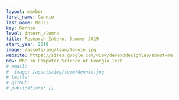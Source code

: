 ```yaml
---
layout: member
first_name: Gennie
last_name: Mansi
key: Gennie
level: intern_alumna
title: Research Intern, Summer 2019
start_year: 2019
image: /assets/img/team/Gennie.jpg
website: https://sites.google.com/view/devexpdesignlab/about-me
now: PhD in Computer Science at Georgia	Tech
# email:
#  image: /assets/img/team/Gennie.jpg
# twitter:
# github:
# publications: []
---
```


